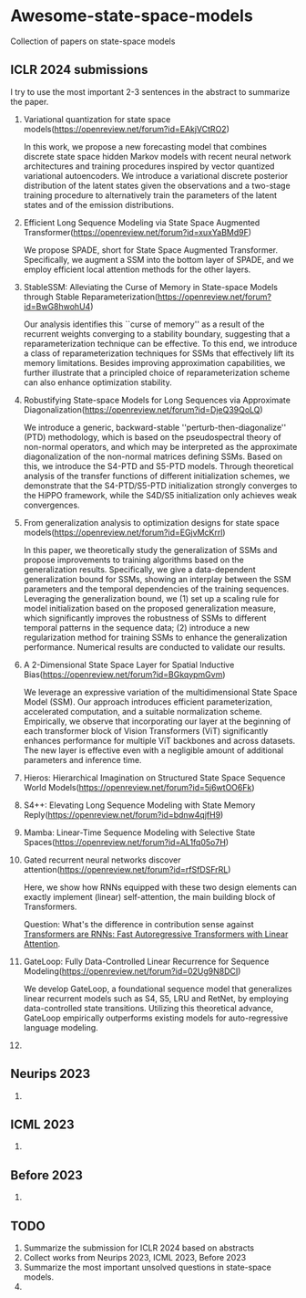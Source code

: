 # Awesome-state-space-models
Collection of papers on state-space models

## ICLR 2024 submissions

I try to use the most important 2-3 sentences in the abstract to summarize the paper. 

1. Variational quantization for state space models(https://openreview.net/forum?id=EAkjVCtRO2)

    In this work, we propose a new forecasting model that combines discrete state space hidden Markov models with recent neural network architectures and training procedures inspired by vector quantized variational autoencoders.
    We introduce a variational discrete posterior distribution of the latent states given the observations and a two-stage training procedure to alternatively train the parameters of the latent states and of the emission distributions.
3. Efficient Long Sequence Modeling via State Space Augmented Transformer(https://openreview.net/forum?id=xuxYaBMd9F)

    We propose SPADE, short for State Space Augmented Transformer. 
    Specifically, we augment a SSM into the bottom layer of SPADE, and we employ efficient local attention methods for the other layers.
4. StableSSM: Alleviating the Curse of Memory in State-space Models through Stable Reparameterization(https://openreview.net/forum?id=BwG8hwohU4)

    Our analysis identifies this ``curse of memory'' as a result of the recurrent weights converging to a stability boundary, suggesting that a reparameterization technique can be effective. 
    To this end, we introduce a class of reparameterization techniques for SSMs that effectively lift its memory limitations. 
    Besides improving approximation capabilities, we further illustrate that a principled choice of reparameterization scheme can also enhance optimization stability.
5. Robustifying State-space Models for Long Sequences via Approximate Diagonalization(https://openreview.net/forum?id=DjeQ39QoLQ)

    We introduce a generic, backward-stable ''perturb-then-diagonalize'' (PTD) methodology, which is based on the pseudospectral theory of non-normal operators, and which may be interpreted as the approximate diagonalization of the non-normal matrices defining SSMs. 
    Based on this, we introduce the S4-PTD and S5-PTD models. 
    Through theoretical analysis of the transfer functions of different initialization schemes, we demonstrate that the S4-PTD/S5-PTD initialization strongly converges to the HiPPO framework, while the S4D/S5 initialization only achieves weak convergences. 
6. From generalization analysis to optimization designs for state space models(https://openreview.net/forum?id=EGjvMcKrrl)

    In this paper, we theoretically study the generalization of SSMs and propose improvements to training algorithms based on the generalization results. 
    Specifically, we give a data-dependent generalization bound for SSMs, showing an interplay between the SSM parameters and the temporal dependencies of the training sequences. 
    Leveraging the generalization bound, we (1) set up a scaling rule for model initialization based on the proposed generalization measure, which significantly improves the robustness of SSMs to different temporal patterns in the sequence data; (2) introduce a new regularization method for training SSMs to enhance the generalization performance. Numerical results are conducted to validate our results.
7. A 2-Dimensional State Space Layer for Spatial Inductive Bias(https://openreview.net/forum?id=BGkqypmGvm)

    We leverage an expressive variation of the multidimensional State Space Model (SSM). 
    Our approach introduces efficient parameterization, accelerated computation, and a suitable normalization scheme. 
    Empirically, we observe that incorporating our layer at the beginning of each transformer block of Vision Transformers (ViT) significantly enhances performance for multiple ViT backbones and across datasets. 
    The new layer is effective even with a negligible amount of additional parameters and inference time.
8. Hieros: Hierarchical Imagination on Structured State Space Sequence World Models(https://openreview.net/forum?id=5j6wtOO6Fk)


9. S4++: Elevating Long Sequence Modeling with State Memory Reply(https://openreview.net/forum?id=bdnw4qjfH9)


10. Mamba: Linear-Time Sequence Modeling with Selective State Spaces(https://openreview.net/forum?id=AL1fq05o7H)


11. Gated recurrent neural networks discover attention(https://openreview.net/forum?id=rfSfDSFrRL)

    Here, we show how RNNs equipped with these two design elements can exactly implement (linear) self-attention, the main building block of Transformers.

    Question: What's the difference in contribution sense against [Transformers are RNNs: Fast Autoregressive Transformers with Linear Attention](https://arxiv.org/abs/2006.16236). 

12. GateLoop: Fully Data-Controlled Linear Recurrence for Sequence Modeling(https://openreview.net/forum?id=02Ug9N8DCI)

    We develop GateLoop, a foundational sequence model that generalizes linear recurrent models such as S4, S5, LRU and RetNet, by employing data-controlled state transitions.
    Utilizing this theoretical advance, GateLoop empirically outperforms existing models for auto-regressive language modeling.
13. 

## Neurips 2023
1. 

## ICML 2023
1. 

## Before 2023
1. 

## TODO
1. Summarize the submission for ICLR 2024 based on abstracts
2. Collect works from Neurips 2023, ICML 2023, Before 2023
3. Summarize the most important unsolved questions in state-space models. 
4. 

